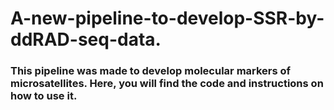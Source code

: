 # A-new-pipeline-to-develop-SSR-by-ddRAD-seq-data.
### This pipeline was made to develop molecular markers of microsatellites. Here, you will find the code and instructions on how to use it. 
